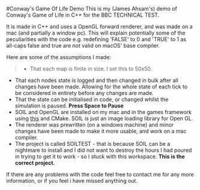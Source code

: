 #Conway's Game Of Life Demo
This is my (James Ahsam's) demo of Conway's Game of Life in C++ for the BBC TECHNICAL TEST. 

It is made in C++ and uses a OpenGL forward renderer, and was made on a mac (and partially a window pc). This will explain potentially some of the peculiarities with the code e.g. redefining 'FALSE' to 0 and 'TRUE' to 1 as all-caps false and true are not valid on macOS' base compiler.

Here are some of the assumptions I made: 
> * That each map is finite in size. I set this to 50x50.
* That each nodes state is logged and then changed in bulk after all changes have been made. Allowing for the whole state of each tick to be considered in entirety before any changes are made.
* That the state can be initialised in code, or changed whilst the simulation is paused. **Press Space to Pause**
* SOIL and OpenGL are installed on my mac and in the games framework using [this](https://github.com/DeVaukz/SOIL) and CMake. SOIL is just an image loading library for Open GL.
* The renderer was prewritten (on a windows machine) and minor changes have been made to make it more usable, and work on a mac compiler.
* The project is called SOILTEST - that is because SOIL can be a nightmare to install and I did not want to destroy the hours I had poured in trying to get it to work - so I stuck with this workspace. **This is the correct project.**

If there are any problems with the code feel free to contact me for any more information, or if you feel i have missed anything out.